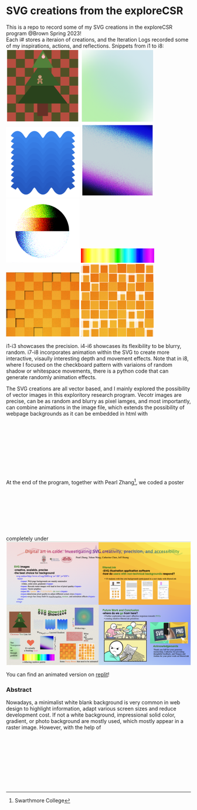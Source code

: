 # SVG creations from the exploreCSR

This is a repo to record some of my SVG creations in the exploreCSR program @Brown Spring 2023!<br/>
Each i# stores a iteraion of creations, and the Iteration Logs recorded some of my inspirations, actions, and reflections.
Snippets from i1 to i8:<br/>
<img width="200" alt="i1/Christmas tree on checkboard" src="i1/Christmas tree on checkboard.png">
<img width="200" alt="i2/gradient background" src="i2/gradient background.png">
<img width="200" alt="i3/layered waves" src="i3/layered waves.png">
<img width="200" alt="i4/diagonal dithering" src="i4/diagonal dithering.png">
<img width="200" alt="i5/dithering ball" src="i5/dithering ball.png">
<img width="200" alt="i6/dithering palette" src="i6/dithering palette.png">
<img width="200" alt="i7/checkboard canvas shadow" src="i7/checkboard canvas shadow.png">
<img width="200" alt="i8/checkbaord whitespace" src="i8/checkbaord whitespace.png">

i1-i3 showcases the precision. i4-i6 showcases its flexibility to be blurry, random. i7-i8 incorporates animation within the SVG to create more interactive, visaully interesting depth and movement effects. Note that in i8, where I focused on the checkboard pattern with variaions of random shadow or whitespace movements, there is a python code that can generate randomly animation effects.

The SVG creations are all vector based, and I mainly explored the possibility of vector images in this exploritory research program. Vecotr images are precise, can be as random and blurry as pixel iamges, and most importantly, can combine animations in the image file, which extends the possibility of webpage backgrounds as it can be embedded in html with <svg> tags. 

At the end of the program, together with Pearl Zhang[^1], we coded a poster completely under <svg> tags to showcase the flexibility of SVG images and presented it on the Brown annual CS undergraduate research symposium. 
<img width="800" alt="poster preview" src="poster/poster preview.png">

You can find an animated version on [replit](https://replit.com/@Yuhanwww/SVG-Poster-Explore-CSR-Pearl-Zhang-and-Yuhan-Wang)!

[^1]:Swarthmore College

### Abstract
Nowadays, a minimalist white blank background is very common in web design to highlight information, adapt various screen sizes and reduce development cost. If not a white background, impressional solid color, gradient, or photo background are mostly used, which mostly appear in a raster image. However, with the help of <svg> tag in html, we can create svg backgrounds with precise visual representations that are accessible, animatable, with the potential to be embedded in the web page without the need for additional loading. Pictures created in svg form are precise in vectors and will not lose quality in response to different sizes. With the help of inherent effects in <svg> , we can apply textures, transformations, and animations that provide a wide range of visual effects. Pictures coded in <svg> can be a new choice for web designers and can apply in many web applications like background or 3D scene, with the potential to bring back colorful unique web pages with different themes echoing the content.
